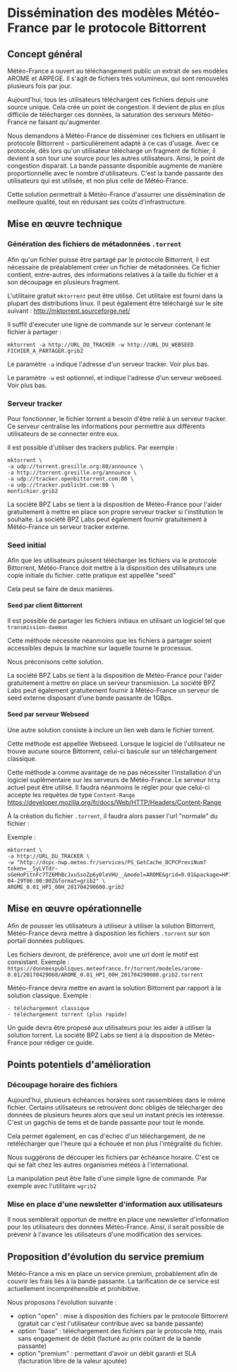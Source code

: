 # Dissémination des modèles Météo-France par le protocole Bittorrent

## Concept général

Météo-France a ouvert au téléchangement public un extrait de ses modèles AROME et ARPEGE. Il s'agit de fichiers très volumineux, qui sont renouvelés plusieurs fois par jour.

Aujourd'hui, tous les utilisateurs téléchargent ces fichiers depuis une source unique. Cela crée un point de congestion. Il devient de plus en plus difficile de télécharger ces données, la saturation des serveurs Météo-France ne faisant qu'augmenter.

Nous demandons à Météo-France de disséminer ces fichiers en utilisant le protocole Bittorrent − particulièrement adapté à ce cas d'usage. Avec ce protocole, dès lors qu'un utilisateur télécharge un fragment de fichier, il devient à son tour une source pour les autres utilisateurs. Ainsi, le point de congestion disparait. La bande passante disponible augmente de manière proportionnelle avec le nombre d'utilisateurs. C'est la bande passante des utilisateurs qui est utilisée, et non plus celle de Météo-France.

Cette solution permettrait à Météo-France d'assurrer une dissémination de meilleure qualité, tout en réduisant ses coûts d'infrastructure.

## Mise en œuvre technique

### Génération des fichiers de métadonnées `.torrent`

Afin qu'un fichier puisse être partagé par le protocole Bittorrent, il est nécessaire de préalablement créer un fichier de métadonnées. Ce fichier contient, entre-autres, des informations relatives à la taille du fichier et à son découpage en plusieurs fragment.

L'utilitaire gratuit `mktorrent` peut être utilisé. Cet utilitaire est fourni dans la plupart des distributions linux. Il peut également être téléchargé sur le site suivant : http://mktorrent.sourceforge.net/

Il suffit d'executer une ligne de commande sur le serveur contenant le fichier à partager :

`mktorrent -a http://URL_DU_TRACKER -w http://URL_DU_WEBSEED FICHIER_A_PARTAGER.grib2`

Le paramètre `-a` indique l'adresse d'un serveur tracker. Voir plus bas.

Le paramètre `-w` est optionnel, et indique l'adresse d'un serveur webseed. Voir plus bas.


### Serveur tracker
Pour fonctionner, le fichier torrent a besoin d'être relié à un serveur tracker. Ce serveur centralise les informations pour permettre aux différents utilisateurs de se connecter entre eux.

Il est possible d'utiliser des trackers publics. Par exemple :
```
mktorrent \
-a udp://torrent.gresille.org:80/announce \
-a http://torrent.gresille.org/announce \
-a udp://tracker.openbittorrent.com:80 \
-a udp://tracker.publicbt.com:80 \
monfichier.grib2
```

La société BPZ Labs se tient à la disposition de Météo-France pour l'aider gratuitement à mettre en place son propre serveur tracker si l'institution le souhaite. La société BPZ Labs peut également fournir gratuitement à Météo-France un serveur tracker externe.

### Seed initial

Afin que les utilisateurs puissent télécharger les fichiers via le protocole Bittorrent, Météo-France doit mettre à la disposition des utilisateurs une copie initiale du fichier. cette pratique est appellée "seed"

Cela peut se faire de deux manières.

#### Seed par client Bittorrent

Il est possible de partager les fichiers initiaux en utilisant un logiciel tel que ```transmission-daemon```

Cette méthode nécessite néanmoins que les fichiers à partager soient accessibles depuis la machine sur laquelle tourne le processus.

Nous préconisons cette solution.

La société BPZ Labs se tient à la disposition de Météo-France pour l'aider gratuitement à mettre en place un serveur transmission. La société BPZ Labs peut également gratuitement fournir à Météo-France un serveur de seed externe disposant d'une bande passante de 1GBps.

#### Seed par serveur Webseed

Une autre solution consiste à inclure un lien web dans le fichier torrent.

Cette méthode est appellée Webseed. Lorsque le logiciel de l'utilisateur ne trouve aucune source Bittorrent, celui-ci bascule sur un téléchargement classique.

Cette méthode a comme avantage de ne pas nécessiter l'installation d'un logiciel suplémentaire sur les serveurs de Météo-France. Le serveur ```http``` actuel peut être utilisé. Il faudra néanmoins le régler pour que celui-ci accepte les requètes de type ```Content-Range``` https://developer.mozilla.org/fr/docs/Web/HTTP/Headers/Content-Range

À la création du fichier `.torrent`, il faudra alors passer l'url "normale" du fichier :

Exemple :
```
mktorrent \
-a http://URL_DU_TRACKER \
-w "http://dcpc-nwp.meteo.fr/services/PS_GetCache_DCPCPreviNum?token=__5yLVTdr-sGeHoPitnFc7TZ6MhBcJxuSsoZp6y0leVHU__&model=AROME&grid=0.01&package=HP1&time=00H&referencetime=2017-04-29T06:00:00Z&format=grib2" \
AROME_0.01_HP1_00H_201704290600.grib2
```
## Mise en œuvre opérationnelle

Afin de pousser les utilisateurs à utiliseur à utiliser la solution Bittorrent, Météo-France devra mettre à disposition les fichiers `.torrent` sur son portail données publiques.

Les fichiers devront, de préférence, avoir une url dont le motif est consistant. Exemple :
`https://donneespubliques.meteofrance.fr/torrent/modeles/arome-0.01/20170429060/AROME_0.01_HP1_00H_201704290600.grib2.torrent`

Météo-France devra mettre en avant la solution Bittorrent par rapport à la solution classique. Exemple :
```
- téléchargement classique
- téléchargement torrent (plus rapide)
```
Un guide devra être proposé aux utilisateurs pour les aider à utiliser la solution torrent. La société BPZ Labs se tient à la disposition de Météo-France pour rédiger ce guide.

## Points potentiels d'amélioration

### Découpage horaire des fichiers

Aujourd'hui, plusieurs échéances horaires sont rassemblées dans le même fichier.
Certains utilisateurs se retrouvent donc obligés de télécharger des données de plusieurs heures alors que seul un instant précis les intéresse. C'est un gagchis de tems et de bande passante pour tout le monde.

Cela permet également, en cas d'échec d'un téléchargement, de ne retélécharger que l'heure qui a échouée et non plus l'intégralité du fichier.

Nous suggérons de découper les fichiers par échéance horaire. C'est ce qui se fait chez les autres organismes météos à l'international.

La manipulation peut être faite d'une simple ligne de commande. Par exemple avec l'utilitaire `wgrib2`

### Mise en place d'une newsletter d'information aux utilisateurs

Il nous semblerait opportun de mettre en place une newsletter d'information pour les utilisateurs des données Météo-France. Ainsi, il serait possible de prévenir à l'avance les utilisateurs d'une modification des services.

## Proposition d'évolution du service premium

Météo-France a mis en place un service premium, probablement afin de couvrir les frais liés à la bande passante.
La tarification de ce service est actuellement incompréhensible et prohibitive.

Nous proposons l'évolution suivante :

- option "open" : mise à disposition des fichiers par le protocole Bittorrent (gratuit car c'est l'utilisateur contribue avec sa bande passante)
- option "base" : téléchargement des fichiers par le protocole http, mais sans engagement de débit (facturé au prix coûtant de la bande passante)
- option "premium" : permettant d'avoir un débit garanti et SLA (facturation libre de la valeur ajoutée)
